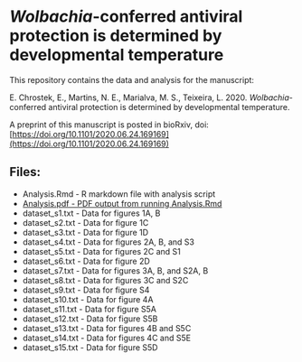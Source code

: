# *Wolbachia*-conferred antiviral protection is determined by developmental temperature

This repository contains the data and analysis for the manuscript:  

E. Chrostek, E.,  Martins, N. E., Marialva, M. S., Teixeira, L. 2020. *Wolbachia*-conferred antiviral protection is determined by developmental temperature.  

A preprint of this manuscript is posted in bioRxiv, doi: [https://doi.org/10.1101/2020.06.24.169169](https://doi.org/10.1101/2020.06.24.169169)

## Files:
* Analysis.Rmd - R markdown file with analysis script
* [Analysis.pdf - PDF output from running Analysis.Rmd](https://github.com/lteixeira/Wolbachia_antiviral_protection_and_developmental_temperature/blob/main/Analysis.pdf)
* dataset_s1.txt - Data for figures 1A, B
* dataset_s2.txt - Data for figure 1C
* dataset_s3.txt - Data for figure 1D
* dataset_s4.txt - Data for figures 2A, B, and S3
* dataset_s5.txt - Data for figures 2C and S1
* dataset_s6.txt - Data for figure 2D
* dataset_s7.txt - Data for figures 3A, B, and S2A, B
* dataset_s8.txt - Data for figures 3C and S2C
* dataset_s9.txt - Data for figure S4
* dataset_s10.txt - Data for figure 4A
* dataset_s11.txt - Data for figure S5A
* dataset_s12.txt - Data for figure S5B
* dataset_s13.txt - Data for figures 4B and S5C
* dataset_s14.txt - Data for figures 4C and S5E
* dataset_s15.txt - Data for figure S5D
